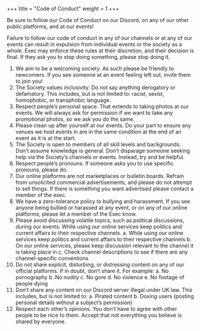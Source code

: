 +++
title = "Code of Conduct"
weight = 1
+++

Be sure to follow our Code of Conduct on our Discord, on any of our other public platforms, and at our events!
<!-- more -->
Failure to follow our code of conduct in any of our channels or at any of our events can result in expulsion from individual events or the society as a whole. Exec may enforce these rules at their discretion, and their decision is final. If they ask you to stop doing something, please stop doing it.



1. We aim to be a welcoming society. As such please be friendly to newcomers. If you see someone at an event feeling left out, invite them to join you!
2. The Society values inclusivity. Do not say anything derogatory or defamatory. This includes, but is not limited to: racist, sexist, homophobic, or transphobic language.
3. Respect people’s personal space. That extends to taking photos at our events. We will always ask for permission if we want to take any promotional photos, so we ask you do the same.
4. Please clean up after yourself at our events. Do your part to ensure any venues we host events in are in the same condition at the end of an event as it is at the start.
5. The Society is open to members of all skill levels and backgrounds. Don’t assume knowledge is general. Don’t disparage someone seeking help via the Society’s channels or events. Instead, try and be helpful.
6. Respect people’s pronouns. If someone asks you to use specific pronouns, please do.
7. Our online platforms are not marketplaces or bulletin boards. Refrain from unsolicited commercial advertisements, and please do not attempt to sell things. If there is something you want advertised please contact a member of the exec.
8. We have a zero-tolerance policy to bullying and harassment. If you see anyone being bullied or harassed at any event, or on any of our online platforms, please let a member of the Exec know.
9. Please avoid discussing volatile topics, such as political discussions, during our events. While using our online services keep politics and current affairs to their respective channels.
    a. While using our online services keep politics and current affairs to their respective channels
    b. On our online services, please keep discussion relevant to the channel it is taking place in
    c. Check channel descriptions to see if there are any channel-specific conventions
10. Do not share explicit, disturbing, or distressing content on any of our official platforms. If in doubt, don’t share it. For example:
    a. No pornography
    b. No nudity
    c. No gore
    d. No violence
    e. No footage of people dying
11. Don’t share any content on our Discord server illegal under UK law. This includes, but is not limited to:
    a. Pirated content
    b. Doxing users (posting personal details without a subject’s permission)
12. Respect each other’s opinions. You don’t have to agree with other people to be nice to them. Accept that not everything you believe is shared by everyone.

